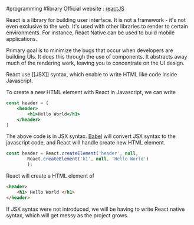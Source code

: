 #programming #library
Official website : [reactJS](https://reactjs.org/)

React is a library for building user interface. It is not a framework - it's not even exclusive to the web. It's used with other libraries to render to certain environments.
For instance, React Native can be used to build mobile applications.

Primary goal is to minimize the bugs that occur when developers are building UIs. It does this through the use of components. It abstracts away much of the rendering work, leaving you to concentrate on the UI design.

React use [[JSX]] syntax, which enable to write HTML like code inside Javascript.

To create a new HTML element with React in Javascript, we can write
```jsx
const header = (
	<header>
		<h1>Hello World</h1>
	</header>
)
```

The above code is in JSX syntax. [Babel](https://babeljs.io) will convert JSX syntax to the javascript code, and React will handle create new HTML element.
```javascript
const header = React.createElement('header', null, 
		React.createElement('h1', null, 'Hello World')
		);
```

React will create a HTML element of 
```html
<header>
	<h1> Hello World </h1>
</header>
```

If JSX syntax were not introduced, we will be having to write React native syntax, which will get messy as the project grows.
